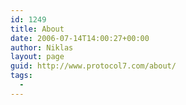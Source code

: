 ```yaml
---
id: 1249
title: About
date: 2006-07-14T14:00:27+00:00
author: Niklas
layout: page
guid: http://www.protocol7.com/about/
tags:
  - 
---
```

<div class='microid-0b5a072875276a84f79c3be90c6d1071bb21bf4b'>
</div>